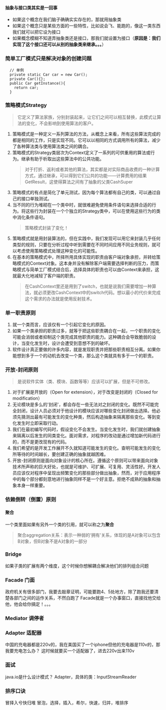 #### 抽象与接口类其实是一回事
- 如果这个概念在我们脑子确确实实存在的，那就用抽象类
- 如果这个概念只是某些方面的一些特性，比如说会飞、能跑的，像这一类东西我们就可以把它设为接口
- 如果概念模糊不知道弄抽象类还是接口，那我们就设置为接口（**原因是：我们实现了这个接口还可以从别的抽象类来继承。。。**）
### 简单工厂模式只是解决对象的创建问题
```
  // 单例
  private static Car car = new Car();
  private Car(){};
  public Car getInstance(){
    return car;
  }
```
### 策略模式Strategy
> 它定义了算法家族，分别封装起来，让它们之间可以相互替换，此模式让算法的变化，不会影响到使用算法的客户。
1. 策略模式是一种定义一系列算法的方法，从概念上来看，所有这些算法完成的都是相同的工作，只是实现不同。它可以以相同的方式调用所有的算法，减少了各种算法类与使用算法类之间的耦合。
2. 策略模式的Strategy类层次为Context定义了一系列的可供重用的算法或行为。继承有助于析取出这些算法中的公共功能。
   > 对于打折、返利或者其他的算法，其实都是对实际商品收费的一种计算方式，通过继承，可以得到它们公共的功能——计算费用的结果GetResult，这使得算法之间有了抽象的父类CashSuper
3. 策略模式的有点是简化了单元测试，因为每个算法都有自己的类，可以通过自己的接口单独测试。
4. 当不同的行为堆砌在一个类中时，就很难避免使用条件语句来选择合适的行为。将这些行为封装在一个个独立的Strategy类中，可以在使用这些行为的类中消化条件语句。
   > 策略模式封装了变化！
5. 策略模式就是用封装算法的，但在实践中，我们发现可以用它来封装几乎任何类型的规则，只要在分析过程中听到需要在不同时间应用不同业务规则，就可以考虑使用策略模式处理这种变化的可能性。
6. 在基本的策略模式中，所择所用具体实现的职责由客户端对象承担，并转给策略模式的Context对象。这本身并没有解除客户端需要选择判断的压力，而策略模式与简单工厂模式结合后，选择具体的职责也可以由Context来承担，这就最大化地减轻了客户端的职责。
   > 在CashContext里还是用到了switch，也就是说我们需要增加一种算法，就必须更改CashContext中的switch代码。想以最小的代价来完成这个需求的办法就是使用反射技术。

### 单一职责原则
1. 就一个类而言，应该仅有一个引起它变化的原因。
2. 如果一个类承担的职责过多，就等于把这些职责耦合在一起，一个职责的变化可能会消弱或者抑制这个类完成其他职责的能力。这种耦合会导致脆弱的设计，当变化发生时，设计会遭受到意想不到的破坏。
3. 软件设计真正要做的许多内容，就是发现职责并把那些职责相互分离。如果你能想到多于一个的动机去改变一个类，那么这个类就具有多于一个的职责。

### 开放-封闭原则
> 是说软件实体（类、模块、函数等等）应该可以扩展，但是不可修改。
1. 对于扩展是开放的（Open for extension），对于改变是封闭的（Closed for modification）
2. 无论模块是多么的'封闭'，都会存在一些无法对之封闭的变化。既然不可能完全封闭，设计人员必须对于他设计的模块应该对哪些变化封闭做出选择。他必须先猜测出最有可能发生的变化种类，然后构造抽象来隔离那些变化。等到变化发生时立即采取行动。
3. 我们在最初编写代码时，假设变化不会发生。当变化发生时，我们就创建抽象来隔离以后发生的同类变化。面对需求，对程序的改动是通过增加新代码进行的，而不是更改现有的代码。
4. 我们希望的是开发工作展开不久就知道可能发生的变化。查明可能发生的变化所等待的时间越长，要创建正确的抽象就越困难。
5. 开放-封闭原则是面向对象设计的核心所在。遵循这个原则可以带来面向对象技术所声称的巨大好处，也就是可维护、可扩展、可复用、灵活性好。开发人员应该仅对程序中呈现出频繁变化的那些部分做出抽象，然而，对于应用程序中的每个部分都刻意地进行抽象同样不是一个好主意。拒绝不成熟的抽象和抽象本身一样重要。

### 依赖倒转（倒置）原则

#### 聚合
一个类里面如果有另外一个类的引用，就可以称之为**聚合**
> 聚合aggregation关系：表示一种弱的‘拥有’关系，体现的是A对象可以包含B对象，但B对象不是A对象的一部分

### Bridge
如果子类的扩展有两个维度，这个时候你想解耦合解决他们的排列组合问题

### Facade 门面
政府机关有很多部门，我要去敲章证明，可能要跑4、5处地方，除了跑我还要清楚各部门之间的运作关系，不然白跑了
Facade就是一个办事窗口，直接找他交给他，他会给你搞定！。。。

### Mediator 调停者

### Adapter 适配器
中国的充电器都是220v的，我在美国买了一个iphone但他的充电器是110v的，那我要充电怎么办？
这时候就要买一个适配器了，进去220v出来110v

### 面试
java.io是什么设计模式？
Adapter，具体的类：InputStreamReader

### 排序口诀
冒择入兮快归堆
冒泡，选择，插入，希尔，快速，归并，堆排序


















